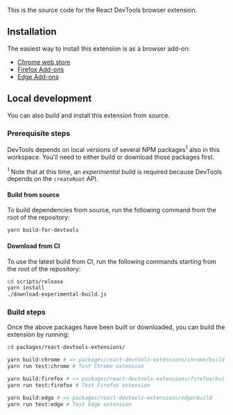 This is the source code for the React DevTools browser extension.

## Installation

The easiest way to install this extension is as a browser add-on:
* [Chrome web store](https://chrome.google.com/webstore/detail/react-developer-tools/fmkadmapgofadopljbjfkapdkoienihi?hl=en)
* [Firefox Add-ons](https://addons.mozilla.org/en-US/firefox/addon/react-devtools/)
* [Edge Add-ons](https://microsoftedge.microsoft.com/addons/detail/react-developer-tools/gpphkfbcpidddadnkolkpfckpihlkkil)

## Local development
You can also build and install this extension from source.

### Prerequisite steps
DevTools depends on local versions of several NPM packages<sup>1</sup> also in this workspace. You'll need to either build or download those packages first.

<sup>1</sup> Note that at this time, an _experimental_ build is required because DevTools depends on the `createRoot` API.

#### Build from source
To build dependencies from source, run the following command from the root of the repository:
```sh
yarn build-for-devtools
```
#### Download from CI
To use the latest build from CI, run the following commands starting from the root of the repository:
```sh
cd scripts/release
yarn install
./download-experimental-build.js
```
### Build steps
Once the above packages have been built or downloaded, you can build the extension by running:
```sh
cd packages/react-devtools-extensions/

yarn build:chrome # => packages/react-devtools-extensions/chrome/build
yarn run test:chrome # Test Chrome extension

yarn build:firefox # => packages/react-devtools-extensions/firefox/build
yarn run test:firefox # Test Firefox extension

yarn build:edge # => packages/react-devtools-extensions/edge/build
yarn run test:edge # Test Edge extension
```
